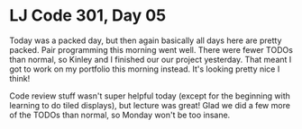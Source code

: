 # LJ Code 301, Day 05

Today was a packed day, but then again basically all days here are pretty packed. Pair programming this morning went well. There were fewer TODOs than normal, so Kinley and I finished our our project yesterday. That meant I got to work on my portfolio this morning instead. It's looking pretty nice I think!

Code review stuff wasn't super helpful today (except for the beginning with learning to do tiled displays), but lecture was great! Glad we did a few more of the TODOs than normal, so Monday won't be too insane.
